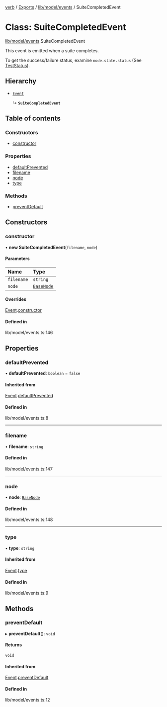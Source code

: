 [yerb](../README.md) / [Exports](../modules.md) / [lib/model/events](../modules/lib_model_events.md) / SuiteCompletedEvent

# Class: SuiteCompletedEvent

[lib/model/events](../modules/lib_model_events.md).SuiteCompletedEvent

This event is emitted when a suite completes.

To get the success/failure status, examine `node.state.status` (See [TestStatus](../enums/lib_model_nodes.TestStatus.md)).

## Hierarchy

- [`Event`](lib_model_events.Event.md)

  ↳ **`SuiteCompletedEvent`**

## Table of contents

### Constructors

- [constructor](lib_model_events.SuiteCompletedEvent.md#constructor)

### Properties

- [defaultPrevented](lib_model_events.SuiteCompletedEvent.md#defaultprevented)
- [filename](lib_model_events.SuiteCompletedEvent.md#filename)
- [node](lib_model_events.SuiteCompletedEvent.md#node)
- [type](lib_model_events.SuiteCompletedEvent.md#type)

### Methods

- [preventDefault](lib_model_events.SuiteCompletedEvent.md#preventdefault)

## Constructors

### constructor

• **new SuiteCompletedEvent**(`filename`, `node`)

#### Parameters

| Name | Type |
| :------ | :------ |
| `filename` | `string` |
| `node` | [`BaseNode`](lib_model_nodes.BaseNode.md) |

#### Overrides

[Event](lib_model_events.Event.md).[constructor](lib_model_events.Event.md#constructor)

#### Defined in

lib/model/events.ts:146

## Properties

### defaultPrevented

• **defaultPrevented**: `boolean` = `false`

#### Inherited from

[Event](lib_model_events.Event.md).[defaultPrevented](lib_model_events.Event.md#defaultprevented)

#### Defined in

lib/model/events.ts:8

___

### filename

• **filename**: `string`

#### Defined in

lib/model/events.ts:147

___

### node

• **node**: [`BaseNode`](lib_model_nodes.BaseNode.md)

#### Defined in

lib/model/events.ts:148

___

### type

• **type**: `string`

#### Inherited from

[Event](lib_model_events.Event.md).[type](lib_model_events.Event.md#type)

#### Defined in

lib/model/events.ts:9

## Methods

### preventDefault

▸ **preventDefault**(): `void`

#### Returns

`void`

#### Inherited from

[Event](lib_model_events.Event.md).[preventDefault](lib_model_events.Event.md#preventdefault)

#### Defined in

lib/model/events.ts:12

